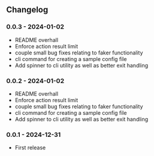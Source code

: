 ## Changelog

### 0.0.3 - 2024-01-02

* README overhall
* Enforce action result limit
* couple small bug fixes relating to faker functionality
* cli command for creating a sample config file
* Add spinner to cli utility as well as better exit handling

### 0.0.2 - 2024-01-02

* README overhall
* Enforce action result limit
* couple small bug fixes relating to faker functionality
* cli command for creating a sample config file
* Add spinner to cli utility as well as better exit handling

### 0.0.1 - 2024-12-31

* First release